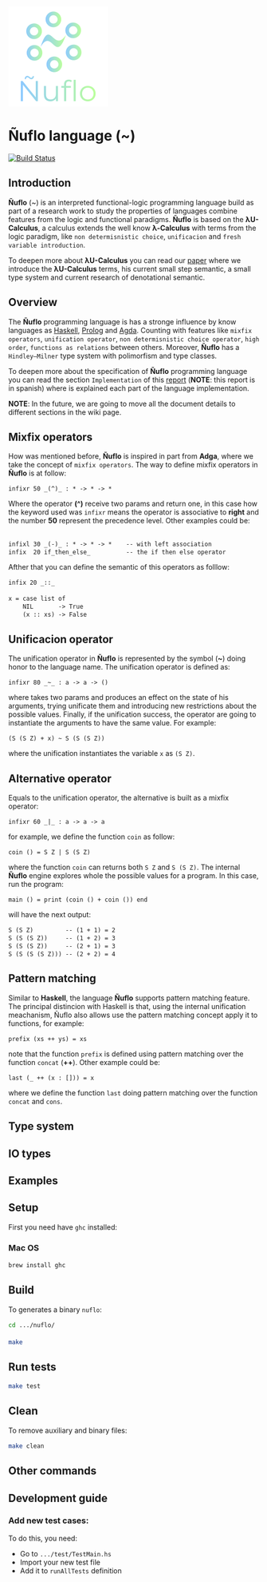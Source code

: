 ![logo](./logo.png)
# Ñuflo language (~)

[![Build Status](https://travis-ci.org/FP-BAUM/nuflo.svg?branch=master)](https://travis-ci.org/FP-BAUM/nuflo)

## Introduction

**Ñuflo** (~) is an interpreted functional-logic programming language build as part of a research work to study the properties of languages combine features from the logic and functional paradigms. **Ñuflo** is based on the **λU-Calculus**, a calculus extends the well know **λ-Calculus** with terms from the logic paradigm, like `non determisnistic choice`, `unificacion` and `fresh variable introduction`.

To deepen more about **λU-Calculus** you can read our [paper](https://) where we introduce the **λU-Calculus** terms, his current small step semantic, a small type system and current research of denotational semantic.

## Overview

The **Ñuflo** programming language is has a stronge influence by know languages as [Haskell](https://www.haskell.org/), [Prolog](https://www.swi-prolog.org/) and [Agda](https://agda.readthedocs.io/en/v2.6.0.1/index.html). Counting with features like `mixfix operators`, `unification operator`, `non determisnistic choice operator`, `high order`, `functions as relations` between others. Moreover, **Ñuflo** has a `Hindley–Milner` type system with polimorfism and type classes.

To deepen more about the specification of **Ñuflo** programming language you can read the section `Implementation` of this [report]() (**NOTE**: this report is in spanish) where is explained each part of the language implementation.

**NOTE**: In the future, we are going to move all the document details to different sections in the wiki page.


## Mixfix operators

How was mentioned before, **Ñuflo** is inspired in part from **Adga**, where we take the concept of `mixfix operators`. The way to define mixfix operators in **Ñuflo** is at follow:

```(Haskell)
infixr 50 _(^)_ : * -> * -> *
```

Where the operator **(^)** receive two params and return one, in this case  how  the keyword used was `infixr` means the operator is associative to **right** and the number **50** represent the precedence level. Other examples could be:

```(Haskell)

infixl 30 _(-)_ : * -> * -> *    -- with left association
infix  20 if_then_else_          -- the if then else operator
```

Afther that you can define the semantic of this operators as folllow:

```(Haskell)
infix 20 _::_

x = case list of
    NIL       -> True
    (x :: xs) -> False
```

## Unificacion operator

The unification operator in **Ñuflo** is represented by the symbol (**~**) doing honor to the language name. The unification operator is defined as:

```(Haskell)
infixr 80 _~_ : a -> a -> ()
```

where takes two params and produces an effect on the state of his arguments, trying unificate them and introducing new restrictions about the possible values. Finally, if the unification success, the operator are going to instantiate the arguments to have the same value. For example:

```(Haskell)
(S (S Z) + x) ~ S (S (S Z))
```

where the unification instantiates the variable `x` as `(S Z)`.

## Alternative operator

Equals to the unification operator, the alternative is built as a mixfix operator:

```(Haskell)
infixr 60 _|_ : a -> a -> a
```

for example, we define the function `coin` as follow:

```(Haskell)
coin () = S Z | S (S Z)
```

where the function `coin` can returns both `S Z` and `S (S Z)`. The internal **Ñuflo** engine explores whole the possible values for a program. In this case, run the program:

```(Haskell)
main () = print (coin () + coin ()) end
```

will have the next output:

```(Haskell)
S (S Z)         -- (1 + 1) = 2
S (S (S Z))     -- (1 + 2) = 3
S (S (S Z))     -- (2 + 1) = 3
S (S (S (S Z))) -- (2 + 2) = 4
```

## Pattern matching

Similar to **Haskell**, the language **Ñuflo** supports pattern matching feature. The principal distincion with Haskell is that, using the internal unification meachanism, Ñuflo also allows use the pattern matching concept apply it to functions, for example:

```(Haskell)
prefix (xs ++ ys) = xs
```

note that the function `prefix` is defined using pattern matching over the function `concat` (**++**). Other example could be:

```(Haskell)
last (_ ++ (x : [])) = x
```

where we define the function `last` doing pattern matching over the function `concat` and `cons`.

## Type system

<!-- TODO -->

## IO types

<!-- TODO -->

## Examples

<!-- TODO -->


## Setup
First you need have `ghc` installed:

### Mac OS
```bash
brew install ghc
``` 

## Build
To generates a binary `nuflo`:
```bash
cd .../nuflo/

make
```

## Run tests
```bash
make test
```

## Clean
To remove auxiliary and binary files:
```bash
make clean
```

## Other commands

<!-- TODO -->

## Development guide

### Add new test cases:
  To do this, you need:
  - Go to `.../test/TestMain.hs`
  - Import your new test file
  - Add it to `runAllTests` definition
